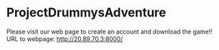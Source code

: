 # ProjectDrummysAdventure

Please visit our web page to create an account and download the game!!
URL to webpage: http://20.89.70.3:8000/

